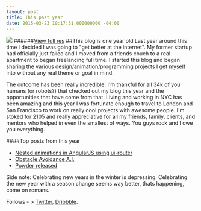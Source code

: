 ```yaml
---
layout: post
title: This past year
date: 2015-03-23 10:17:31.000000000 -04:00
---
```

![](https://dl.dropboxusercontent.com/u/255297/portfolio/ghost/images/2015/Mar/yearreview.png)
######[View full res](http://i.imgur.com/IyeQpxD.png)
##This blog is one year old
Last  year around this time I decided I was going to "get better at the internet". My former startup had officially just failed and I moved from a friends couch to a real apartment to began freelancing full time. I started this blog and began sharing the various design/animation/programming projects I get myself into without any real theme or goal in mind.

The outcome has been really incredible. I'm thankful for all 34k of you humans (or robots?) that checked out my blog this year and the opportunities that have come from that. Living and working in NYC has been amazing and this year I was fortunate enough to travel to London and San Francisco to work on really cool projects with awesome people. I'm stoked for 2105 and really appreciative for all my friends, family, clients, and mentors who helped in even the smallest of ways. You guys rock and I owe you everything.

####Top posts from this year
 
* [Nested animations in AngularJS using ui-router](http://thewaterbear.com/nested-animations-in-angularjs-using-ui-router/)
* [Obstacle Avoidance A.I.](http://thewaterbear.com/obstacle-avoidance-a-i/)
* [Powder released](http://thewaterbear.com/powder-released/)


Side note: Celebrating new years in the winter is depressing. Celebrating the new year with a season change seems way better, thats happening, come on romans.

Follows - > [Twitter](https://twitter.com/davechenell), [Dribbble](https://dribbble.com/dchen).
